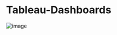# Tableau-Dashboards
![image](https://github.com/KhushilBhimani2004/Tableau-Dashboards/assets/69694471/2ce1680e-6a98-4294-b51e-6493e82602af)
